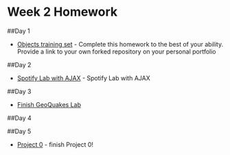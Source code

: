 
# Week 2 Homework

##Day 1
-  [Objects training set](https://github.com/sf-wdi-labs/js-objects-training) - Complete this homework to the best of your ability.  Provide a link to your own forked repository on your personal portfolio

##Day 2 
-  [Spotify Lab with AJAX](https://github.com/SF-WDI-LABS/spotify-search-lab) - Spotify Lab with AJAX

##Day 3
-  [Finish GeoQuakes Lab](https://github.com/sf-wdi-33/geoquakes)

##Day 4

##Day 5
- [Project 0](https://github.com/sf-wdi-36/project-00) - finish Project 0!
